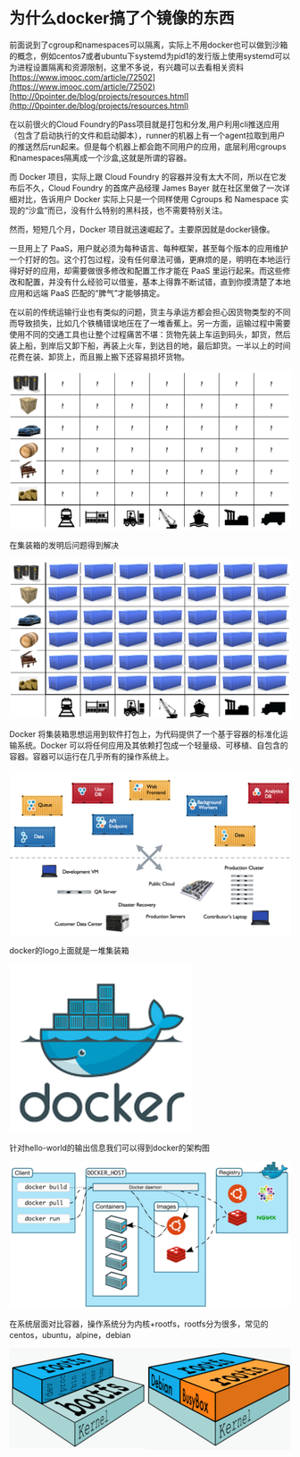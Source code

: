 # 为什么docker搞了个镜像的东西

 前面说到了cgroup和namespaces可以隔离，实际上不用docker也可以做到沙箱的概念，例如centos7或者ubuntu下systemd为pid1的发行版上使用systemd可以为进程设置隔离和资源限制，这里不多说，有兴趣可以去看相关资料 [https://www.imooc.com/article/72502](https://www.imooc.com/article/72502) [http://0pointer.de/blog/projects/resources.html](http://0pointer.de/blog/projects/resources.html)

在以前很火的Cloud Foundry的Pass项目就是打包和分发,用户利用cli推送应用（包含了启动执行的文件和启动脚本），runner的机器上有一个agent拉取到用户的推送然后run起来。但是每个机器上都会跑不同用户的应用，底层利用cgroups和namespaces隔离成一个沙盒,这就是所谓的容器。

而 Docker 项目，实际上跟 Cloud Foundry 的容器并没有太大不同，所以在它发布后不久，Cloud Foundry 的首席产品经理 James Bayer 就在社区里做了一次详细对比，告诉用户 Docker 实际上只是一个同样使用 Cgroups 和 Namespace 实现的“沙盒”而已，没有什么特别的黑科技，也不需要特别关注。

然而，短短几个月，Docker 项目就迅速崛起了。主要原因就是docker镜像。

一旦用上了 PaaS，用户就必须为每种语言、每种框架，甚至每个版本的应用维护一个打好的包。这个打包过程，没有任何章法可循，更麻烦的是，明明在本地运行得好好的应用，却需要做很多修改和配置工作才能在 PaaS 里运行起来。而这些修改和配置，并没有什么经验可以借鉴，基本上得靠不断试错，直到你摸清楚了本地应用和远端 PaaS 匹配的“脾气”才能够搞定。

在以前的传统运输行业也有类似的问题，货主与承运方都会担心因货物类型的不同而导致损失，比如几个铁桶错误地压在了一堆香蕉上。另一方面，运输过程中需要使用不同的交通工具也让整个过程痛苦不堪：货物先装上车运到码头，卸货，然后装上船，到岸后又卸下船，再装上火车，到达目的地，最后卸货。一半以上的时间花费在装、卸货上，而且搬上搬下还容易损坏货物。

![](../.gitbook/assets/image%20%2832%29.png)

在集装箱的发明后问题得到解决

![](../.gitbook/assets/image%20%2829%29.png)

Docker 将集装箱思想运用到软件打包上，为代码提供了一个基于容器的标准化运输系统。Docker 可以将任何应用及其依赖打包成一个轻量级、可移植、自包含的容器。容器可以运行在几乎所有的操作系统上。

![](../.gitbook/assets/image%20%2820%29.png)

docker的logo上面就是一堆集装箱

![](../.gitbook/assets/image%20%2837%29.png)

针对hello-world的输出信息我们可以得到docker的架构图

![](../.gitbook/assets/image%20%2815%29.png)

在系统层面对比容器，操作系统分为内核+rootfs，rootfs分为很多，常见的centos，ubuntu，alpine，debian

![](../.gitbook/assets/image%20%2836%29.png)


